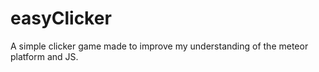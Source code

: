 easyClicker
===========

A simple clicker game made to improve my understanding of the meteor platform and JS.
